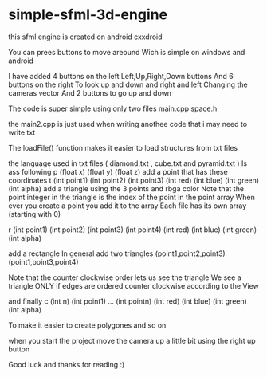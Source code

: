 # simple-sfml-3d-engine
this sfml engine is created on android  cxxdroid 

You can prees buttons to move areound 
Wich is simple on windows and android 

I have added 4 buttons on the left 
Left,Up,Right,Down buttons
And 6 buttons on the right 
To look up and down and right and left 
Changing the cameras vector 
And 2 buttons to go up and down

The code is super simple
using only two files
main.cpp
space.h

the main2.cpp is just used when writing anothee code that i may need to write txt

The loadFile()
function makes it easier to load structures from txt files

the language used in txt files ( diamond.txt , cube.txt and pyramid.txt )
Is ass following
p (float x) (float y) (float z)
add a point that has these coordinates 
t (int point1) (int point2) (int point3) (int red) (int blue) (int green) (int alpha)
add a triangle using the 3 points
and rbga color
Note that the point integer in the triangle is the index of the point in the point array
When ever you create a point you add it to the array 
Each file has its own array
(starting with 0)
 
r (int point1) (int point2) (int point3) (int point4) (int red) (int blue) (int green) (int alpha)

add a rectangle 
In general add two triangles
(point1,point2,point3)
(point1,point3,point4)

Note that the counter clockwise order lets us see the triangle
We see a triangle ONLY if edges are ordered counter clockwise according to the View 

and finally
c (int n) (int point1) ... (int pointn) (int red) (int blue) (int green) (int alpha)

To make it easier to create polygones and so on 

when you start the project move the camera up a little bit using the right up button 

Good luck and thanks for reading :)



